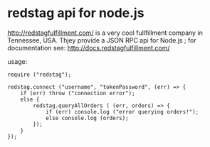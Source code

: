 # redstag api for node.js

http://redstagfulfillment.com/ is a very cool fullfillment company in Tennessee, USA.
Thjey provide a JSON RPC api for Node.js ; for documentation see: http://docs.redstagfulfillment.com/

usage:

```
require ("redstag");

redstag.connect ("username", "tokenPassword", (err) => {
    if (err) throw ("connection error");
    else {
        redstag.queryAllOrders ( (err, orders) => {
            if (err) console.log ("error querying orders!");
            else console.log (orders);
        });
    }
});

```


        
